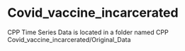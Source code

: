 # Covid_vaccine_incarcerated
CPP Time Series Data is located in a folder named CPP
Covid_vaccine_incarcerated/Original_Data
